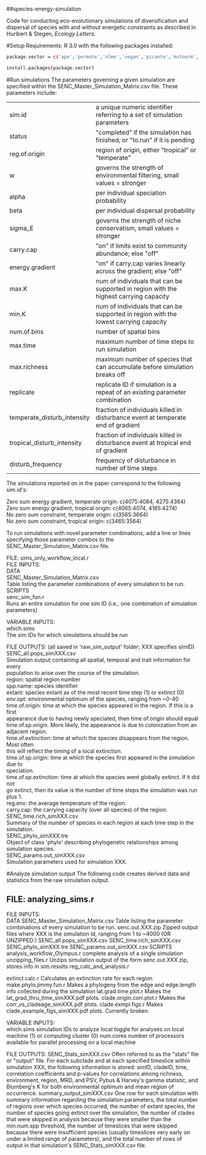 ##species-energy-simulation


Code for conducting eco-evolutionary simulations of diversification and dispersal of species with and without energetic constraints as described in Hurlbert &
Stegen, *Ecology Letters*.

#Setup
Requirements: R 3.0 with the following packages installed:

```sh
package.vector = c('ape','permute','nlme','vegan','picante','mvtnorm','caper','paleotree','plyr','phytools','apTreeshape','foreach','doParallel')

install.packages(package.vector)
```

#Run simulations
The parameters governing a given simulation are specified within the SENC_Master_Simulation_Matrix.csv
file. These parameters include:

<table>
  <tr>
    <td>sim.id</td>
    <td>a unique numeric identifier referring to a set of simulation parameters</td>
  </tr>
  <tr>
    <td>status</td>
    <td>"completed" if the simulation has finished, or "to.run" if it is pending</td>
  </tr>
  <tr>
    <td>reg.of.origin</td>
    <td>region of origin, either "tropical" or "temperate"</td>
  </tr>
  <tr>
    <td>w</td>
    <td>governs the strength of environmental filtering, small values = stronger</td>
  </tr>
  <tr>
    <td>alpha</td>
    <td>per individual speciation probability</td>
  </tr>
  <tr>
    <td>beta</td>
    <td>per individual dispersal probability</td>
  </tr>
  <tr>
    <td>sigma_E</td>
    <td>governs the strength of niche conservatism, small values = stronger</td>
  </tr>
  <tr>
    <td>carry.cap</td>
    <td>"on" if limits exist to community abundance; else "off"</td>
  </tr>
  <tr>
    <td>energy.gradient</td>
    <td>"on" if carry.cap varies linearly across the gradient; else "off"</td>
  </tr>
  <tr>
    <td>max.K</td>
    <td>num of individuals that can be supported in region with the highest carrying capacity</td>
  </tr>
  <tr>
    <td>min.K</td>
    <td>num of individuals that can be supported in region with the lowest carrying capacity</td>
  </tr>
  <tr>
    <td>num.of.bins</td>
    <td>number of spatial bins</td>
  </tr>
  <tr>
    <td>max.time</td>
    <td>maximum number of time steps to run simulation</td>
  </tr>
  <tr>
    <td>max.richness</td>
    <td>maximum number of species that can accumulate before simulation breaks off</td>
  </tr>
  <tr>
    <td>replicate</td>
    <td>replicate ID if simulation is a repeat of an existing parameter combination</td>
  </tr>
  <tr>
    <td>temperate_disturb_intensity</td>
    <td>fraction of individuals killed in disturbance event at temperate end of gradient</td>
  </tr>
  <tr>
    <td>tropical_disturb_intensity</td>
    <td>fraction of individuals killed in disturbance event at tropical end of gradient</td>
  </tr>
  <tr>
    <td>disturb_frequency</td>
    <td>frequency of disturbance in number of time steps</td>
  </tr>
</table>

The simulations reported on in the paper correspond to the following sim.id's:

Zero sum energy gradient, temperate origin: c(4075:4084, 4275:4364)  
Zero sum energy gradient, tropical origin: c(4065:4074, 4185:4274)  
No zero sum constraint, temperate origin: c(3565:3664)  
No zero sum constraint, tropical origin: c(3465:3564)  

To run simulations with novel parameter combinations, add a line or lines specifying those parameter combos
to the SENC_Master_Simulation_Matrix.csv file. 

FILE:   sims_only_workflow_local.r  
FILE INPUTS:     
 DATA  
  SENC_Master_Simulation_Matrix.csv   
    Table listing the parameter combinations of every simulation to be run.  
 SCRIPTS  
  senc_sim_fun.r  
    Runs an entire simulation for one sim ID (i.e., one combination of simulation parameters)  
  
VARIABLE INPUTS:  
  which.sims  
    The sim IDs for which simulations should be run  
  
FILE OUTPUTS:   (all saved in 'raw_sim_output' folder; XXX specifies simID)  
  SENC_all.pops_simXXX.csv  
    Simulation output containing all spatial, temporal and trait information for every  
    population to arise over the course of the simulation.  
    region:   spatial region number  
    spp.name:   species identifier  
    extant:   species extant as of the most recent time step (1) or extinct (0)  
    env.opt:   environmental optimum of the species, ranging from ~0-40  
    time.of.origin:   time at which the species appeared in the region. If this is a first  
      appearance due to having newly speciated, then time.of.origin should equal  
      time.of.sp.origin. More likely, the appearance is due to colonization from an  
      adjacent region.  
    time.of.extinction:   time at which the species disappears from the region. Most often  
      this will reflect the timing of a local extinction.  
    time.of.sp.origin:   time at which the species first appeared in the simulation due to  
      speciation.  
    time.of.sp.extinction:   time at which the species went globally extinct. If it did not  
      go extinct, then its value is the number of time steps the simulation was run plus 1.  
    reg.env:   the average temperature of the region.  
    carry.cap:   the carrying capacity (over all species) of the region.  
  SENC_time.rich_simXXX.csv  
    Summary of the number of species in each region at each time step in the simulation.  
  SENC_phylo_simXXX.tre  
    Object of class 'phylo' describing phylogenetic relationships among simulation species.  
  SENC_params.out_simXXX.csv  
    Simulation parameters used for simulation XXX.


#Analyze simulation output
The following code creates derived data and statistics from the raw simulation output.

FILE:   analyzing_sims.r
---------------------------------
FILE INPUTS:   
 DATA
  SENC_Master_Simulation_Matrix.csv 
    Table listing the parameter combinations of every simulation to be run.
  senc.out.XXX.zip
    Zipped output files where XXX is the simulation id, ranging from 1 to ~4000
  (OR UNZIPPED:)
  SENC_all.pops_simXXX.csv
  SENC_time.rich_simXXX.csv
  SENC_phylo_simXXX.tre
  SENC_params.out_simXXX.csv
 SCRIPTS
  analysis_workflow_Olympus.r
    complete analysis of a single simulation
  unzipping_files.r
    Unzips simulation output of the form senc.out.XXX.zip, stores info in sim.results
  reg_calc_and_analysis.r
    
  extinct.calc.r
    Calculates an extinction rate for each region
  make.phylo.jimmy.fun.r
    Makes a phylogeny from the edge and edge.length info collected during the simulation
  lat.grad.time.plot.r
    Makes the lat_grad_thru_time_simXXX.pdf plots.
  clade.origin.corr.plot.r
    Makes the corr_vs_cladeage_simXXX.pdf plots.
  clade.exmpl.figs.r 
    Makes clade_example_figs_simXXX.pdf plots. Currently broken.

VARIABLE INPUTS:   
  which.sims
    simulation IDs to analyze
  local
    toggle for analyses on local machine (1) or computing cluster (0)
  num.cores
    number of processors available for parallel processing on a local machine


FILE OUTPUTS:
  SENC_Stats_simXXX.csv
    Often referred to as the "stats" file or "output" file. For each subclade and at
    each specified timeslice within simulation XXX, the following information is stored:
    simID, cladeID, time, correlation coefficients and p-values for correlations among
    richness, environment, region, MRD, and PSV, Pybus & Harvey's gamma statistic, and
    Blomberg's K for both environmental optimum and mean region of occurrence.
  summary_output_simXXX.csv
    One row for each simulation with summary information regarding the simulation
    parameters, the total number of regions over which species occurred, the number of 
    extant species, the number of species going extinct over the simulation, the number
    of clades that were skipped in analysis because they were smaller than the min.num.spp
    threshold, the number of timeslices that were skipped because there were insufficient
    species (usually timeslices very early on under a limited range of parameters), and
    the total number of rows of output in that simulation's SENC_Stats_simXXX.csv file.